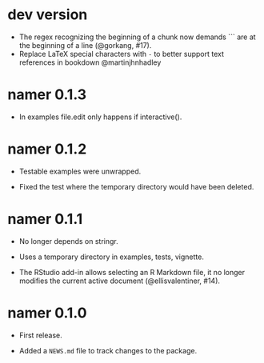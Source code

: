 # dev version

* The regex recognizing the beginning of a chunk now demands ``` are at the beginning of a line (@gorkang, #17).
* Replace LaTeX special characters with `-` to better support text references in bookdown @martinjhnhadley

# namer 0.1.3

* In examples file.edit only happens if interactive().

# namer 0.1.2

* Testable examples were unwrapped.

* Fixed the test where the temporary directory would have been deleted.

# namer 0.1.1

* No longer depends on stringr.

* Uses a temporary directory in examples, tests, vignette.

* The RStudio add-in allows selecting an R Markdown file, it no longer modifies the current active document (@ellisvalentiner, #14).

# namer 0.1.0

* First release.

* Added a `NEWS.md` file to track changes to the package.
